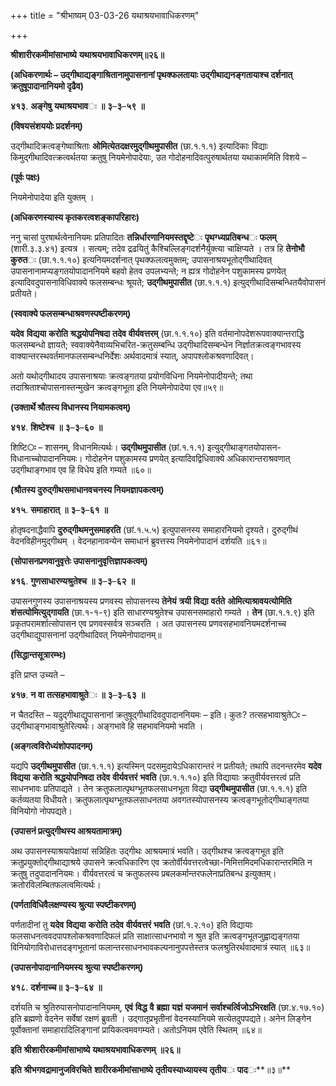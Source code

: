 +++
title = "श्रीभाष्यम् 03-03-26 यथाश्रयभावाधिकरणम्"

+++


**श्रीशारीरकमीमांसाभाष्ये** **यथाश्रयभावाधिकरणम्॥२६॥**

**(अधिकरणार्थः – उद्गीथाद्यङ्गाश्रितानामुपासनानां पृथक्फलतायाः उद्गीथाद्यनङ्गतायाश्च दर्शनात् क्रतुषूपादानानियमो दृढैव)**

**४१३**. **अङ्गेषु** **यथाश्रयभाव**ः **॥** **३**–**३**–**५९** **॥**

**(विषयसंशययोः प्रदर्शनम्)**

उद्गीथादिक्रत्वङ्गेष्वाश्रिताः **ओमित्येतदक्षरमुद्गीथमुपासीत** (छा.१.१.१) इत्यादिकाः विद्याः किमुद्गीथादिवत्क्रत्वर्थतया क्रतुषु नियमेनोपादेयाः, उत गोदोहनादिवत्पुरुषार्थतया यथाकाममिति विशये –

**(पूर्वः पक्षः)**

नियमेनोपादेया इति युक्तम् ।

**(अधिकरणस्यास्य कृतकरत्वशङ्कापरिहारः)**

ननु चासां पुरषार्थत्वेनानियमः प्रतिपादितः
**तन्निर्धारणानियमस्तद्दृष्टे**ः **पृथग्ध्यप्रतिबन्ध**ः **फलम्** (शारी.३.३.४१) इत्यत्र । सत्यम्; तदेव द्रढयितुं कैश्चिल्लिङ्गदर्शनैर्युक्त्या चाक्षिप्यते । तत्र हि **तेनोभौ** **कुरुत**ः (छा.१.१.१०) इत्यनियमदर्शनात् पृथक्फलत्वमुक्तम्; उपासनाश्रयभूतोद्गीथादिवत् उपासनानामप्यङ्गतयोपादाननियमे बहवो हेतव उपलभ्यन्ते; न ह्यत्र गोदोहनेन पशुकामस्य प्रणयेत् इत्यादिवदुपासनाविधिवाक्ये फलसम्बन्धः श्रूयते; **उद्गीथमुपासीत** (छा.१.१.१) इत्युद्गीथादिसम्बन्धितयैवोपासनं प्रतीयते।

**(स्ववाक्ये फलसम्बन्धाश्रवणस्पष्टीकरणम्)**

**यदेव** **विद्यया** **करोति** **श्रद्धयोपनिषदा** **तदेव** **वीर्यवत्तरम्** (छा.१.१.१०) इति वर्तमानोपदेशरूपवाक्यान्तराद्धि फलसम्बन्धो ज्ञायते; स्ववाक्येनैवाव्यभिचरित-क्रतुसम्बन्धि उद्गीथादिसम्बन्धेन निर्ज्ञातक्रत्वङ्गभावस्य वाक्यान्तरस्थवर्तमानफलसम्बन्धनिर्देशः अर्थवादमात्रं स्यात्, अपापश्लोकश्रवणादिवत्।

अतो यथोद्गीथादय उपासनाश्रयाः क्रत्वङ्गतया प्रयोगविधिना नियमेनोपादीयन्ते; तथा तदाश्रिताश्चोपासनास्तन्मुखेन क्रत्वङ्गभूता इति नियमेनोपादेया एव॥५९॥

**(उक्तार्थे श्रौतस्य विधानस्य नियामकत्वम्)**

**४१४**. **शिष्टेश्च** **॥** **३**–**३**–**६०** **॥**

शिष्टि**ः** – शासनम्, विधानमित्यर्थः। **उद्गीथमुपासीत** (छां.१.१.१) इत्युद्गीथाङ्गतयोपासन-विधानाच्चोपादाननियमः। गोदोहनेन पशुकामस्य प्रणयेत् इत्यादिवद्विधिवाक्ये अधिकारान्तराश्रवणात् उद्गीथाङ्गभाव एव हि विधेय इति गम्यते ॥६०॥

**(श्रौतस्य दुरुद्गीथसमाधानवचनस्य नियमज्ञापकत्वम्)**

**४१५**. **समाहारात्** **॥** **३**–**३**–**६१** **॥**

होतृषदनाद्धैवापि **दुरुद्गीथमनुसमाहरति** (छां.१.५.५) इत्युपासनस्य समाहारनियमो दृश्यते। दुरुद्गीथं वेदनविहीनमुद्गीथम् । वेदनहानावन्येन समाधानं ब्रुवत्तस्य नियमेनोपादानं दर्शयति ॥६१॥

**(सोपासनप्रणवानुवृत्तेः उपासनानुवृत्तिज्ञापकत्वम्)**

**४१६**. **गुणसाधारण्यश्रुतेश्च** **॥** **३**–**३**–**६२** **॥**

उपासनगुणस्य उपासनाश्रयस्य प्रणवस्य सोपासनस्य **तेनेयं** **त्रयी** **विद्या** **वर्तते** **ओमित्याश्रावयत्योमिति** **शंसत्योमित्युद्गायति** (छा.१-१-९) इति साधारण्यश्रुतेश्च उपासनसमाहारो गम्यते । **तेन** (छा.१.१.९) इति प्रकृतपरामर्शात्सोपासन एव प्रणवस्सर्वत्र सञ्चरति । अत उपासनस्य प्रणवसहभावनियमदर्शनाच्च उद्गीथाद्युपासनानां उद्गीथादिवत् नियमेनोपादानम्॥

**(सिद्धान्तसूत्रारम्भः)**

इति प्राप्त उच्यते –

**४१७**. **न** **वा** **तत्सहभावाश्रुते**ः **॥** **३**–**३**–**६३** **॥**

न चैतदस्ति – यदुद्गीथाद्युपासनानां क्रतुषूद्गीथादिवदुपादाननियमः – इति। कुतः? तत्सहभावाश्रुते**ः** – उद्गीथाङ्गभावाश्रुतेरित्यर्थः। अङ्गभावे हि सहभावनियमो भवति ।

**(अङ्गत्वविरोध्यंशोपपादनम्)**

यद्यपि **उद्गीथमुपासीत** (छा.१.१.१) इत्यस्मिन् पदसमुदायेऽधिकारान्तरं न प्रतीयते; तथापि तदनन्तरमेव **यदेव** **विद्यया** **करोति** **श्रद्धयोपनिषदा** **तदेव** **वीर्यवत्तरं** **भवति** (छा.१.१.१०) इति विद्यायाः क्रतुवीर्यवत्तरत्वं प्रति साधनभावः प्रतिपाद्यते । तेन क्रतुफलात्पृथग्भूतफलसाधनभूता विद्या **उद्गीथमुपासीत** (छा.१.१.१) इति कर्तव्यतया विधीयते। क्रतुफलात्पृथग्भूतफलसाधनतया अवगतस्योपासनस्य क्रत्वङ्गभूतोद्गीथाङ्गतया विनियोगो नोपपद्यते।

**(उपासनं प्रत्युद्गीथस्य आश्रयतामात्रम्)**

अथ उपासनस्याश्रयापेक्षायां सन्निहितः उद्गीथः आश्रयमात्रं भवति। उद्गीथश्च क्रत्वङ्गभूत इति क्रतुप्रयुक्तोद्गीथाद्याश्रये उपासने क्रत्वधिकारिण एव क्रतोर्वीर्यवत्तरत्वेच्छा-निमित्तमिदमधिकारान्तरमिति न क्रतुषु तदुपादाननियमः। वीर्यवत्तरत्वं च क्रतुफलस्य प्रबलकर्मान्तरफलेनाप्रतिबन्ध इत्युक्तम्। क्रतोरविलम्बितफलत्वमित्यर्थः।

**(पर्णताविधिवैलक्षण्यस्य श्रुत्या स्पष्टीकरणम्)**

पर्णतादीनां तु **यदेव** **विद्यया** **करोति** **तदेव** **वीर्यवत्तरं** **भवति** (छां.१.२.१०) इति विद्यायाः फलसाधनत्ववदपापश्लोकश्रवणादिफलं प्रति साक्षात्साधनभावो न श्रुत इति क्रत्वङ्गभूतजुह्वाद्यङ्गतया विनियोगाविरोधात्तदङ्गभूतानां फलान्तरसाधनभावकल्पनानुपपत्तेस्तत्र फलश्रुतिरर्थवादमात्रं स्यात् ॥६३॥

**(उपासनोपादानानियमस्य श्रुत्या स्पष्टीकरणम्)**

**४१८**. **दर्शनाच्च॥** **३**–**३**–**६४** **॥**

दर्शयति च श्रुतिरुपासनोपादानानियमम्, **एवं** **विद्ध** **वै** **ब्रह्मा** **यज्ञं** **यजमानं** **सर्वाश्चर्त्विजोऽभिरक्षति** (छा.४.१७.१०) इति ब्रह्मणो वेदनेन सर्वेषां रक्षणं ब्रुवती । उद्गातृप्रभृतीनां वेदनस्यानियमे सत्येतदुपपद्यते। अनेन लिङ्गेन पूर्वोक्तानां समाहारादिलिङ्गानां प्रायिकत्वमवगम्यते। अतोऽनियम एवेति स्थितम् ॥६४॥

**इति** **श्रीशारीरकमीमांसाभाष्ये** **यथाश्रयभावाधिकरणम्** **॥२६॥**

**इति** **श्रीभगवद्रामानुजविरचिते** **शारीरकमीमांसाभाष्ये** **तृतीयस्याध्यायस्य** **तृतीय**ः **पाद**ः**॥३॥**


